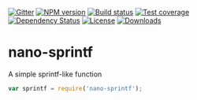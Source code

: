 [![Gitter][gitter-image]][gitter-url]
[![NPM version][npm-image]][npm-url]
[![Build status][travis-image]][travis-url]
[![Test coverage][coveralls-image]][coveralls-url]
[![Dependency Status][david-image]][david-url]
[![License][license-image]][license-url]
[![Downloads][downloads-image]][downloads-url]

# nano-sprintf
A simple sprintf-like function


```js
var sprintf = require('nano-sprintf');
```

[gitter-image]: https://badges.gitter.im/Holixus/nano-sprintf.svg
[gitter-url]: https://gitter.im/Holixus/nano-sprintf

[npm-image]: https://badge.fury.io/js/nano-sprintf.svg
[npm-url]: https://badge.fury.io/js/nano-sprintf

[github-tag]: http://img.shields.io/github/tag/Holixus/nano-sprintf.svg
[github-url]: https://github.com/Holixus/nano-sprintf/tags

[travis-image]: https://travis-ci.org/Holixus/nano-sprintf.svg?branch=master
[travis-url]: https://travis-ci.org/Holixus/nano-sprintf

[coveralls-image]: https://coveralls.io/repos/github/Holixus/nano-sprintf/badge.svg?branch=master
[coveralls-url]: https://coveralls.io/github/Holixus/nano-sprintf?branch=master

[david-image]: https://david-dm.org/Holixus/nano-sprintf.svg
[david-url]: https://david-dm.org/Holixus/nano-sprintf

[license-image]: http://img.shields.io/npm/l/nano-sprintf.svg
[license-url]: LICENSE

[downloads-image]: http://img.shields.io/npm/dm/nano-sprintf.svg
[downloads-url]: https://npmjs.org/package/nano-sprintf
